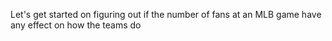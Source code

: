 Let's get started on figuring out if the number of fans at an MLB game have any effect on how the teams do
